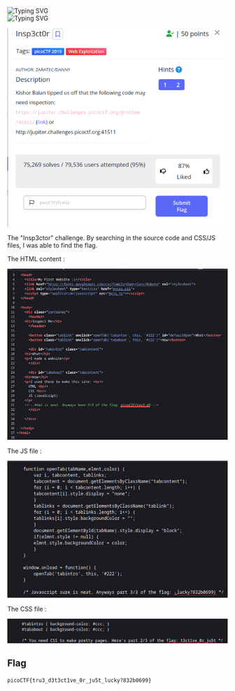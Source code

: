 ![Typing SVG](https://readme-typing-svg.herokuapp.com?font=Fira+Code&pause=1000&width=435&size=35&lines=Insp3ctor)
<br>
![Typing SVG](https://readme-typing-svg.herokuapp.com?font=Fira+Code&weight=500&pause=1000&color=F70000&width=435&lines=Web+Exploitation)

![Challenge Description](Insp3ctor.png)

The "Insp3ctor" challenge.
By searching in the source code and CSS/JS files, I was able to find the flag.

The HTML content :

![file command](source-code.jpg)

The JS file :

![file command](javascript.jpg)
 
The CSS file :

![file command](css.jpg)



## Flag
`picoCTF{tru3_d3t3ct1ve_0r_ju5t_lucky?832b0699}`
